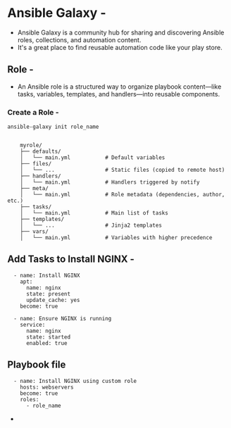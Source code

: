# Ansible Galaxy -
- Ansible Galaxy is a community hub for sharing and discovering Ansible roles, collections, and automation content.
- It's a great place to find reusable automation code like your play store.

## Role -
- An Ansible role is a structured way to organize playbook content—like tasks, variables, templates, and handlers—into reusable components.

### Create a Role -

    ansible-galaxy init role_name


        myrole/
        ├── defaults/
        │   └── main.yml           # Default variables
        ├── files/
        │   └── ...                # Static files (copied to remote host)
        ├── handlers/
        │   └── main.yml           # Handlers triggered by notify
        ├── meta/
        │   └── main.yml           # Role metadata (dependencies, author, etc.)
        ├── tasks/
        │   └── main.yml           # Main list of tasks
        ├── templates/
        │   └── ...                # Jinja2 templates
        ├── vars/
        │   └── main.yml           # Variables with higher precedence


## Add Tasks to Install NGINX -

      - name: Install NGINX
        apt:
          name: nginx
          state: present
          update_cache: yes
        become: true
      
      - name: Ensure NGINX is running
        service:
          name: nginx
          state: started
          enabled: true

## Playbook file

      - name: Install NGINX using custom role
        hosts: webservers
        become: true
        roles:
          - role_name


- 
